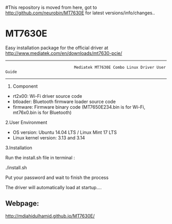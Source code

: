 #This repository is moved from here, got to http://github.com/neurobin/MT7630E for latest versions/info/changes..


MT7630E
=======
Easy installation package for the official driver at http://www.mediatek.com/en/downloads/mt7630-pcie/


***************************************************************************************************************************
                                  Mediatek MT7630E Combo Linux Driver User Guide
***************************************************************************************************************************

1. Component

* rt2x00: Wi-Fi driver source code
* btloader: Bluetooth firmware loader source code
* firmware: Firmware binary code (MT7650E234.bin is for Wi-Fi, mt76x0.bin is for Bluetooth)

2.User Environment

* OS version: Ubuntu 14.04 LTS / Linux Mint 17 LTS
* Linux kernel version: 3.13 and 3.14

3.Installation

Run the install.sh file in terminal :

./install.sh
  
Put your password and wait to finish the process
 
The driver will automatically load at startup.... 

Webpage:
--------
http://mdjahidulhamid.github.io/MT7630E/
